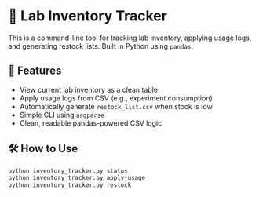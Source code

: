 # 🧪 Lab Inventory Tracker

This is a command-line tool for tracking lab inventory, applying usage logs, and generating restock lists. Built in Python using `pandas`.

## 🔧 Features

- View current lab inventory as a clean table
- Apply usage logs from CSV (e.g., experiment consumption)
- Automatically generate `restock_list.csv` when stock is low
- Simple CLI using `argparse`
- Clean, readable pandas-powered CSV logic

## 🛠️ How to Use

```bash
python inventory_tracker.py status
python inventory_tracker.py apply-usage
python inventory_tracker.py restock

